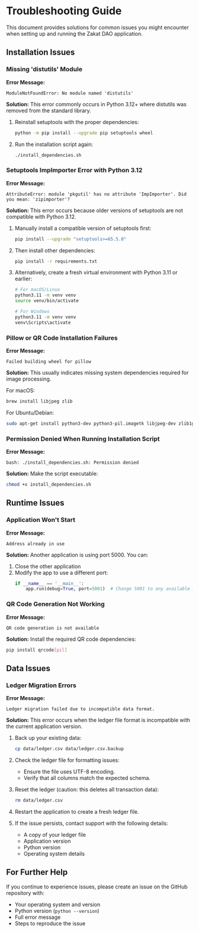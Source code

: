 # Troubleshooting Guide

This document provides solutions for common issues you might encounter when setting up and running the Zakat DAO application.

## Installation Issues

### Missing 'distutils' Module

**Error Message:**
```
ModuleNotFoundError: No module named 'distutils'
```

**Solution:**
This error commonly occurs in Python 3.12+ where distutils was removed from the standard library.

1. Reinstall setuptools with the proper dependencies:
   ```bash
   python -m pip install --upgrade pip setuptools wheel
   ```

2. Run the installation script again:
   ```bash
   ./install_dependencies.sh
   ```

### Setuptools ImpImporter Error with Python 3.12

**Error Message:**
```
AttributeError: module 'pkgutil' has no attribute 'ImpImporter'. Did you mean: 'zipimporter'?
```

**Solution:**
This error occurs because older versions of setuptools are not compatible with Python 3.12.

1. Manually install a compatible version of setuptools first:
   ```bash
   pip install --upgrade "setuptools>=65.5.0"
   ```

2. Then install other dependencies:
   ```bash
   pip install -r requirements.txt
   ```

3. Alternatively, create a fresh virtual environment with Python 3.11 or earlier:
   ```bash
   # For macOS/Linux
   python3.11 -m venv venv
   source venv/bin/activate
   
   # For Windows
   python3.11 -m venv venv
   venv\Scripts\activate
   ```

### Pillow or QR Code Installation Failures

**Error Message:**
```
Failed building wheel for pillow
```

**Solution:**
This usually indicates missing system dependencies required for image processing.

For macOS:
```bash
brew install libjpeg zlib
```

For Ubuntu/Debian:
```bash
sudo apt-get install python3-dev python3-pil.imagetk libjpeg-dev zlib1g-dev
```

### Permission Denied When Running Installation Script

**Error Message:**
```
bash: ./install_dependencies.sh: Permission denied
```

**Solution:**
Make the script executable:
```bash
chmod +x install_dependencies.sh
```

## Runtime Issues

### Application Won't Start

**Error Message:**
```
Address already in use
```

**Solution:**
Another application is using port 5000. You can:
1. Close the other application
2. Modify the app to use a different port:
   ```python
   if __name__ == '__main__':
       app.run(debug=True, port=5001)  # Change 5001 to any available port
   ```

### QR Code Generation Not Working

**Error Message:**
```
QR code generation is not available
```

**Solution:**
Install the required QR code dependencies:
```bash
pip install qrcode[pil]
```

## Data Issues

### Ledger Migration Errors

**Error Message:**
```
Ledger migration failed due to incompatible data format.
```

**Solution:**
This error occurs when the ledger file format is incompatible with the current application version.

1. Back up your existing data:
   ```bash
   cp data/ledger.csv data/ledger.csv.backup
   ```

2. Check the ledger file for formatting issues:
   - Ensure the file uses UTF-8 encoding.
   - Verify that all columns match the expected schema.

3. Reset the ledger (caution: this deletes all transaction data):
   ```bash
   rm data/ledger.csv
   ```

4. Restart the application to create a fresh ledger file.

5. If the issue persists, contact support with the following details:
   - A copy of your ledger file
   - Application version
   - Python version
   - Operating system details

## For Further Help

If you continue to experience issues, please create an issue on the GitHub repository with:
- Your operating system and version
- Python version (`python --version`)
- Full error message
- Steps to reproduce the issue
